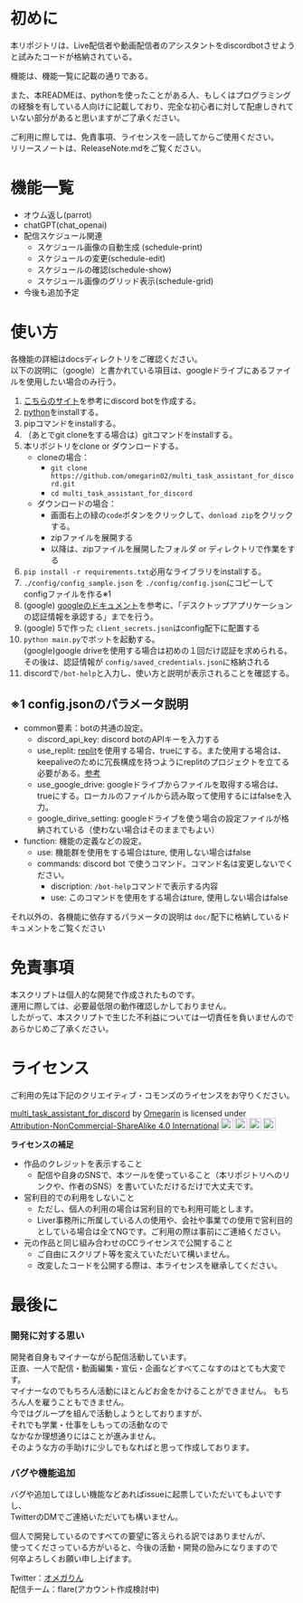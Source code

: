# 初めに
本リポジトリは、Live配信者や動画配信者のアシスタントをdiscordbotさせようと試みたコードが格納されている。

機能は、機能一覧に記載の通りである。

また、本READMEは、pythonを使ったことがある人、もしくはプログラミングの経験を有している人向けに記載しており、完全な初心者に対して配慮しきれていない部分があると思いますがご了承ください。

ご利用に際しては、免責事項、ライセンスを一読してからご使用ください。  
リリースノートは、ReleaseNote.mdをご覧ください。

# 機能一覧
- オウム返し(parrot)
- chatGPT(chat_openai)
- 配信スケジュール関連
  - スケジュール画像の自動生成 (schedule-print)
  - スケジュールの変更(schedule-edit)
  - スケジュールの確認(schedule-show)
  - スケジュール画像のグリッド表示(schedule-grid)
- 今後も追加予定

# 使い方
各機能の詳細はdocsディレクトリをご確認ください。  
以下の説明に（google）と書かれている項目は、googleドライブにあるファイルを使用したい場合のみ行う。
1. [こちらのサイト](https://gafuburo.net/how-to-discordbot/)を参考にdiscord botを作成する。
2. [python](https://www.python.org/downloads/)をinstallする。
3. pipコマンドをinstallする。
4. （あとでgit cloneをする場合は）gitコマンドをinstallする。
5. 本リポジトリをclone or ダウンロードする。  
   - cloneの場合：
     - `git clone https://github.com/omegarin02/multi_task_assistant_for_discord.git`
     - `cd multi_task_assistant_for_discord`
   - ダウンロードの場合：
     - 画面右上の緑の`code`ボタンをクリックして、`donload zip`をクリックする。
     - zipファイルを展開する
     - 以降は、zipファイルを展開したフォルダ or ディレクトリで作業をする
6. `pip install -r requirements.txt`必用なライブラリをinstallする。
7. `./config/config_sample.json` を `./config/config.json`にコピーしてconfigファイルを作る※1
8. (google) [googleのドキュメント](https://developers.google.com/drive/api/quickstart/python?hl=ja)を参考に、「デスクトップアプリケーションの認証情報を承認する」までを行う。
9.  (google) 5で作った `client_secrets.json`はconfig配下に配置する
10. `python main.py`でボットを起動する。  
   (google)google driveを使用する場合は初めの１回だけ認証を求められる。その後は、認証情報が `config/saved_credentials.json`に格納される
11. discordで`/bot-help`と入力し、使い方と説明が表示されることを確認する。

## ※1 config.jsonのパラメータ説明
- common要素：botの共通の設定。
  - discord_api_key:  discord botのAPIキーを入力する
  - use_replit: [replit](https://replit.com)を使用する場合、trueにする。また使用する場合は、keepaliveのために冗長構成を持つようにreplitのプロジェクトを立てる必要がある。[参考](https://qiita.com/eureyuri/items/c5f041773c93a54b9f92)
  - use_google_drive: googleドライブからファイルを取得する場合は、trueにする。ローカルのファイルから読み取って使用するにはfalseを入力。
  - google_dirive_setting: googleドライブを使う場合の設定ファイルが格納されている（使わない場合はそのままでもよい）
- function: 機能の定義などの設定。
  - use: 機能群を使用をする場合はture, 使用しない場合はfalse
  - commands: discord bot で使うコマンド。コマンド名は変更しないでください。
    - discription: `/bot-help`コマンドで表示する内容
    - use: このコマンドを使用をする場合はture, 使用しない場合はfalse

それ以外の、各機能に依存するパラメータの説明は `doc/`配下に格納しているドキュメントをご覧ください

# 免責事項
本スクリプトは個人的な開発で作成されたものです。  
運用に際しては、必要最低限の動作確認しかしておりません。  
したがって、本スクリプトで生じた不利益については一切責任を負いませんのであらかじめご了承ください。


# ライセンス
ご利用の先は下記のクリエイティブ・コモンズのライセンスをお守りください。
<p xmlns:cc="http://creativecommons.org/ns#" xmlns:dct="http://purl.org/dc/terms/"><a property="dct:title" rel="cc:attributionURL" href="https://github.com/omegarin02/multi_task_assistant_for_discord">multi_task_assistant_for_discord</a> by <a rel="cc:attributionURL dct:creator" property="cc:attributionName" href="https://twitter.com/omegarin02">Omegarin</a> is licensed under <a href="http://creativecommons.org/licenses/by-nc-sa/4.0/?ref=chooser-v1" target="_blank" rel="license noopener noreferrer" style="display:inline-block;">Attribution-NonCommercial-ShareAlike 4.0 International<img style="height:22px!important;margin-left:3px;vertical-align:text-bottom;" src="https://mirrors.creativecommons.org/presskit/icons/cc.svg?ref=chooser-v1"><img style="height:22px!important;margin-left:3px;vertical-align:text-bottom;" src="https://mirrors.creativecommons.org/presskit/icons/by.svg?ref=chooser-v1"><img style="height:22px!important;margin-left:3px;vertical-align:text-bottom;" src="https://mirrors.creativecommons.org/presskit/icons/nc.svg?ref=chooser-v1"><img style="height:22px!important;margin-left:3px;vertical-align:text-bottom;" src="https://mirrors.creativecommons.org/presskit/icons/sa.svg?ref=chooser-v1"></a></p>

**ライセンスの補足**
- 作品のクレジットを表示すること
  - 配信や自身のSNSで、本ツールを使っていること（本リポジトリへのリンクや、作者のSNS）を書いていただけるだけで大丈夫です。
- 営利目的での利用をしないこと
  - ただし、個人の利用の場合は営利目的でも利用可能とします。
  - Liver事務所に所属している人の使用や、会社や事業での使用で営利目的としている場合は全てNGです。ご利用の際は事前にご連絡ください。
- 元の作品と同じ組み合わせのCCライセンスで公開すること 
  - ご自由にスクリプト等を変えていただいて構いません。
  - 改変したコードを公開する際は、本ライセンスを継承してください。

# 最後に
### 開発に対する思い
開発者自身もマイナーながら配信活動しています。  
正直、一人で配信・動画編集・宣伝・企画などすべてこなすのはとても大変です。  
マイナーなのでもちろん活動にほとんどお金をかけることができません。
もちろん人を雇うこともできません。  
今ではグループを組んで活動しようとしておりますが、  
それでも学業・仕事をしもっての活動なので  
なかなか理想通りにはことが進みません。  
そのような方の手助けに少しでもなればと思って作成しております。  

### バグや機能追加
バグや追加してほしい機能などあればissueに起票していただいてもよいですし、  
TwitterのDMでご連絡いただいても構いません。  

個人で開発しているのですべての要望に答えられる訳ではありませんが、  
使ってくださっている方がいると、今後の活動・開発の励みになりますので  
何卒よろしくお願い申し上げます。  


Twitter：[オメガりん](https://twitter.com/omegarin02)   
配信チーム：flare(アカウント作成検討中)
